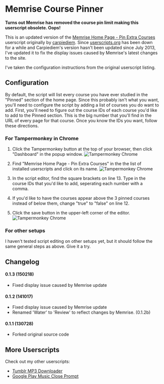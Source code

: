 Memrise Course Pinner
=====================================

**Turns out Memrise has removed the course pin limit making this userscript obsolete. Oops!**

This is an updated version of the [Memrise Home Page - Pin Extra 
Courses](http://userscripts.org/scripts/show/174435.html) userscript originally 
by [carpiediem](http://userscripts.org/users/523128.html). Since 
[userscripts.org](http://userscripts.org) has been down for a while and 
Carpiediem's version hasn't been updated since July 2013, I've updated it to 
fix the display issues caused by Memrise's latest changes to the site.

I've taken the configuration instructions from the original userscript 
listing.

Configuration
-------------
By default, the script will list every course you have ever studied in the 
"Pinned" section of the home page. Since this probably isn't what you want, 
you'll need to configure the script by adding a list of courses you do want to 
add. First, you'll need to figure out the course IDs of each course you'd like 
to add to the Pinned section. This is the big number that you'll find in the 
URL of every page for that course. Once you know the IDs you want, follow 
these directions.

### For Tampermonkey in Chrome
1. Click the Tampermonkey button at the top of your browser, then click 
   "Dashboard" in the popup window.
![Tampermonkey Chrome](http://i.imgur.com/T8IjhjE.png "Tampermonkey Chrome")

2. Find "Memrise Home Page - Pin Extra Courses" in the the list of installed 
   userscripts and click on its name.
![Tampermonkey Chrome](http://i.imgur.com/3EZ0Z48.png "Tampermonkey Chrome")

3. In the script editor, find the square brackets on line 13. Type in the 
   course IDs that you'd like to add, seperating each number with a comma.

4. If you'd like to have the courses appear above the 3 pinned courses instead 
   of below them, change "true" to "false" on line 12.

5. Click the save button in the upper-left corner of the editor.
![Tampermonkey Chrome](http://i.imgur.com/S8amxEc.png "Tampermonkey Chrome")

### For other setups
I haven't tested script editing on other setups yet, but it should follow the 
same general steps as above. Give it a try.

Changelog
---------

#### 0.1.3 (150218)
* Fixed display issue caused by Memrise update

#### 0.1.2 (141017)
* Fixed display issue caused by Memrise update
* Renamed 'Water' to 'Review' to reflect changes by Memrise. (0.1.2b)

#### 0.1.1 (130728)
* Forked original source code

More Userscripts
----------------
Check out my other userscripts:
* [Tumblr MP3 Downloader](https://github.com/little-vince/tumblr-download)
* [Google Play Music Close 
  Prompt](https://github.com/little-vince/google-music-prompt)
